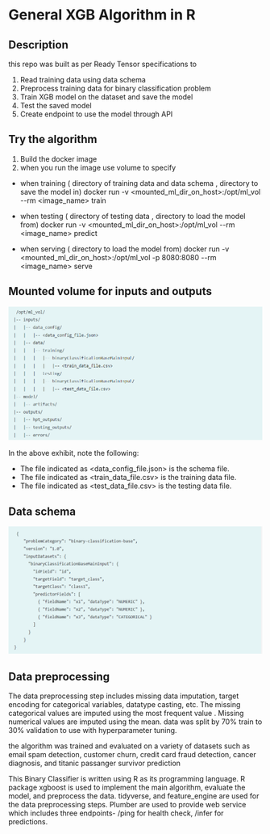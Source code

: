 # General XGB Algorithm in R

## Description 
this repo was built as per Ready Tensor specifications to

1. Read training data using data schema
2. Preprocess training data for binary classification problem
3. Train XGB model on the dataset and save the model
4. Test the saved model
5. Create endpoint to use the model through API


## Try the algorithm
1. Build the docker image
2. when you run the image use volume to specify
* when training ( directory of training data and data schema , directory to save the model in)
docker run -v <mounted_ml_dir_on_host>:/opt/ml_vol --rm <image_name> train

* when testing  ( directory of testing data , directory to load the model from)
docker run -v <mounted_ml_dir_on_host>:/opt/ml_vol --rm <image_name> predict

* when serving  ( directory to load the model from)
docker run -v <mounted_ml_dir_on_host>:/opt/ml_vol -p 8080:8080 --rm <image_name> serve

## Mounted volume for inputs and outputs
![plot](https://github.com/AhmedElgahama/test/blob/main/schema.PNG)

In the above exhibit, note the following:
* The file indicated as <data_config_file.json> is the schema file.
* The file indicated as <train_data_file.csv> is the training data file.
* The file indicated as <test_data_file.csv> is the testing data file.

## Data schema

![plot2](https://github.com/AhmedElgahama/test/blob/main/Capture2.PNG)

## Data preprocessing
The data preprocessing step includes missing data imputation, target encoding for categorical variables, 
datatype casting, etc. The missing categorical values are imputed using the most frequent value . Missing numerical values are imputed using the mean. 
data was split by 70% train to 30% validation to use with hyperparameter tuning.

the algorithm was trained and evaluated on a variety of datasets such as email spam detection, customer churn, credit card fraud detection, 
cancer diagnosis, and titanic passanger survivor prediction

This Binary Classifier is written using R as its programming language. R package xgboost is used to implement the main algorithm, 
evaluate the model, and preprocess the data. tidyverse, and feature_engine are used for the data preprocessing steps. 
Plumber are used to provide web service which includes three endpoints- /ping for health check, 
/infer for predictions.
